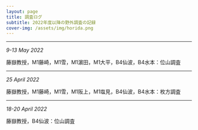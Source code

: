 ```yaml
---
layout: page
title: 調査ログ
subtitle: 2022年度以降の野外調査の記録
cover-img: /assets/img/horida.png
---
```

***
_9-13 May 2022_  
  
藤嶽教授，M1藤崎，M1雪，M1濵田，M1大平，B4仙波，B4水本：位山調査

***
_25 April 2022_  
  
藤嶽教授，M1藤崎，M1雪，M1阪上，M1塩見，B4仙波，B4水本：枚方調査

***
_18-20 April 2022_  
  
藤嶽教授，B4仙波：位山調査
